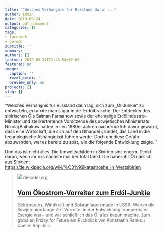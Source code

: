 ```yaml
---
title: '"Welches Verhängnis für Russland darin ...'
author: admin
date: 2019-09-24
output: pdf_document
categories: []
tags:
- facebook
- german
subtitle: ''
summary: ''
authors: []
lastmod: 2019-09-24T21:43:54+02:00
featured: no
image:
  caption: ''
  focal_point: ''
  preview_only: no
projects: []
slug: []
---
```

"Welches Verhängnis für Russland darin lag, sich zum „Öl-Junkie“ zu entwickeln, erkannte man sogar in der Erdölbranche. Der Entdecker des sibirischen Öls Salman Farmanow sowie der ehemalige Erdölindustrie-Minister und stellvertretende Vorsitzende des sowjetischen Ministerrats Nikolaj Baibakow hatten in den 1980er Jahren nachdrücklich davor gewarnt, dass eine Wirtschaft, die sich auf den Ölhandel gründet, das Land in die technologische Abhängigkeit führen werde. Doch um diese Gefahr abzuwenden, war es bereits zu spät, wie die folgende Entwicklung zeigte. "

Und das ist nicht alles. Die Umweltschäden in Sibirien sind enorm. Denkt daran, wenn ihr das nächste mal bei Total tankt. Die haben ihr Öl nämlich aus Sibirien: https://de.wikipedia.org/wiki/%C3%96lkatastrophe_in_Westsibirien
> [![](http://www.dekoder.org/sites/default/files/energy_social2.png)](https://www.dekoder.org/de/article/erneuerbare-energien-sowjetunion-erdoel)
> dekoder.org
> ## [Vom Ökostrom-Vorreiter zum Erdöl-Junkie](https://www.dekoder.org/de/article/erneuerbare-energien-sowjetunion-erdoel)
>
>Elektroautos, Windkraft und Solaranlagen made in USSR: Warum die Sowjetunion lange Zeit Vorreiter in der Entwicklung erneuerbarer Energie war – und wie schließlich das Öl alles kaputt machte. Zum globalen Friday for Future ein Rückblick von Konstantin Ranks. / Quelle: Republic

